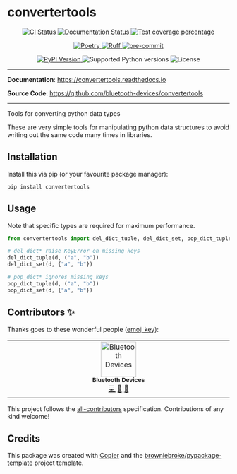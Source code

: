 # convertertools

<p align="center">
  <a href="https://github.com/bluetooth-devices/convertertools/actions/workflows/ci.yml?query=branch%3Amain">
    <img src="https://img.shields.io/github/actions/workflow/status/bluetooth-devices/convertertools/ci.yml?branch=main&label=CI&logo=github&style=flat-square" alt="CI Status" >
  </a>
  <a href="https://convertertools.readthedocs.io">
    <img src="https://img.shields.io/readthedocs/convertertools.svg?logo=read-the-docs&logoColor=fff&style=flat-square" alt="Documentation Status">
  </a>
  <a href="https://codecov.io/gh/bluetooth-devices/convertertools">
    <img src="https://img.shields.io/codecov/c/github/bluetooth-devices/convertertools.svg?logo=codecov&logoColor=fff&style=flat-square" alt="Test coverage percentage">
  </a>
</p>
<p align="center">
  <a href="https://python-poetry.org/">
    <img src="https://img.shields.io/endpoint?url=https://python-poetry.org/badge/v0.json" alt="Poetry">
  </a>
  <a href="https://github.com/astral-sh/ruff">
    <img src="https://img.shields.io/endpoint?url=https://raw.githubusercontent.com/astral-sh/ruff/main/assets/badge/v2.json" alt="Ruff">
  </a>
  <a href="https://github.com/pre-commit/pre-commit">
    <img src="https://img.shields.io/badge/pre--commit-enabled-brightgreen?logo=pre-commit&logoColor=white&style=flat-square" alt="pre-commit">
  </a>
</p>
<p align="center">
  <a href="https://pypi.org/project/convertertools/">
    <img src="https://img.shields.io/pypi/v/convertertools.svg?logo=python&logoColor=fff&style=flat-square" alt="PyPI Version">
  </a>
  <img src="https://img.shields.io/pypi/pyversions/convertertools.svg?style=flat-square&logo=python&amp;logoColor=fff" alt="Supported Python versions">
  <img src="https://img.shields.io/pypi/l/convertertools.svg?style=flat-square" alt="License">
</p>

---

**Documentation**: <a href="https://convertertools.readthedocs.io" target="_blank">https://convertertools.readthedocs.io </a>

**Source Code**: <a href="https://github.com/bluetooth-devices/convertertools" target="_blank">https://github.com/bluetooth-devices/convertertools </a>

---

Tools for converting python data types

These are very simple tools for manipulating python data structures
to avoid writing out the same code many times in libraries.

## Installation

Install this via pip (or your favourite package manager):

`pip install convertertools`

## Usage

Note that specific types are required for maximum performance.

```python
from convertertools import del_dict_tuple, del_dict_set, pop_dict_tuple, pop_dict_set

# del_dict* raise KeyError on missing keys
del_dict_tuple(d, ("a", "b"))
del_dict_set(d, {"a", "b"})

# pop_dict* ignores missing keys
pop_dict_tuple(d, ("a", "b"))
pop_dict_set(d, {"a", "b"})
```

## Contributors ✨

Thanks goes to these wonderful people ([emoji key](https://allcontributors.org/docs/en/emoji-key)):

<!-- prettier-ignore-start -->
<!-- ALL-CONTRIBUTORS-LIST:START - Do not remove or modify this section -->
<!-- prettier-ignore-start -->
<!-- markdownlint-disable -->
<table>
  <tbody>
    <tr>
      <td align="center" valign="top" width="14.28%"><a href="https://www.openhomefoundation.org/"><img src="https://avatars.githubusercontent.com/u/109550163?v=4?s=80" width="80px;" alt="Bluetooth Devices"/><br /><sub><b>Bluetooth Devices</b></sub></a><br /><a href="https://github.com/bluetooth-devices/convertertools/commits?author=Bluetooth-Devices" title="Code">💻</a> <a href="#ideas-Bluetooth-Devices" title="Ideas, Planning, & Feedback">🤔</a> <a href="https://github.com/bluetooth-devices/convertertools/commits?author=Bluetooth-Devices" title="Documentation">📖</a></td>
    </tr>
  </tbody>
</table>

<!-- markdownlint-restore -->
<!-- prettier-ignore-end -->

<!-- ALL-CONTRIBUTORS-LIST:END -->
<!-- prettier-ignore-end -->

This project follows the [all-contributors](https://github.com/all-contributors/all-contributors) specification. Contributions of any kind welcome!

## Credits

This package was created with
[Copier](https://copier.readthedocs.io/) and the
[browniebroke/pypackage-template](https://github.com/browniebroke/pypackage-template)
project template.
